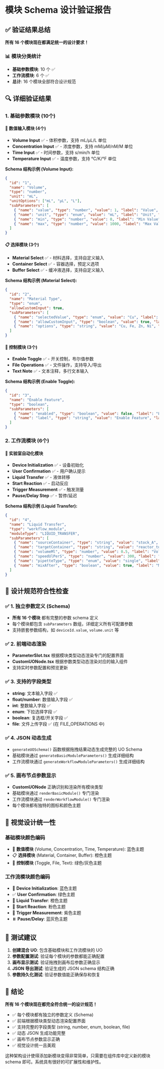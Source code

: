 # 模块 Schema 设计验证报告

## ✅ 验证结果总结

**所有 16 个模块现在都满足统一的设计要求！**

### 📊 模块分类统计

- **基础参数模块**: 10 个 ✅
- **工作流模块**: 6 个 ✅
- **总计**: 16 个模块全部符合设计规范

## 🔍 详细验证结果

### 1. 基础参数模块 (10个)

#### 🔢 数值输入模块 (4个)
- **Volume Input** ✅ - 体积参数，支持 mL/μL/L 单位
- **Concentration Input** ✅ - 浓度参数，支持 mM/μM/nM/M 单位  
- **Time Input** ✅ - 时间参数，支持 s/min/h 单位
- **Temperature Input** ✅ - 温度参数，支持 °C/K/°F 单位

**Schema 结构示例 (Volume Input):**
```json
{
  "id": "1",
  "name": "Volume",
  "type": "number",
  "unit": "mL",
  "unitOptions": ["mL", "μL", "L"],
  "subParameters": [
    { "name": "value", "type": "number", "value": 1, "label": "Value", "unit": "mL" },
    { "name": "unit", "type": "enum", "value": "mL", "label": "Unit", "options": ["mL", "μL", "L"] },
    { "name": "min", "type": "number", "value": 0, "label": "Min Value" },
    { "name": "max", "type": "number", "value": 1000, "label": "Max Value" }
  ]
}
```

#### 📋 选择模块 (3个)
- **Material Select** ✅ - 材料选择，支持自定义输入
- **Container Select** ✅ - 容器选择，预定义选项
- **Buffer Select** ✅ - 缓冲液选择，支持自定义输入

**Schema 结构示例 (Material Select):**
```json
{
  "id": "2", 
  "name": "Material Type",
  "type": "enum",
  "allowCustomInput": true,
  "subParameters": [
    { "name": "selectedValue", "type": "enum", "value": "Cu", "label": "Selected Option", "options": ["Cu", "Fe", "Zn", "Ni"] },
    { "name": "allowCustomInput", "type": "boolean", "value": true, "label": "Allow Custom Input" },
    { "name": "options", "type": "string", "value": "Cu, Fe, Zn, Ni", "label": "Available Options" }
  ]
}
```

#### 🔘 控制模块 (3个)
- **Enable Toggle** ✅ - 开关控制，布尔值参数
- **File Operations** ✅ - 文件操作，支持导入/导出
- **Text Note** ✅ - 文本注释，多行文本输入

**Schema 结构示例 (Enable Toggle):**
```json
{
  "id": "3",
  "name": "Enable Feature", 
  "type": "boolean",
  "subParameters": [
    { "name": "enabled", "type": "boolean", "value": false, "label": "Enabled" },
    { "name": "label", "type": "string", "value": "Enable Feature", "label": "Toggle Label" }
  ]
}
```

### 2. 工作流模块 (6个)

#### 🧪 实验室自动化模块
- **Device Initialization** ✅ - 设备初始化
- **User Confirmation** ✅ - 用户确认提示
- **Liquid Transfer** ✅ - 液体转移
- **Start Reaction** ✅ - 启动反应
- **Trigger Measurement** ✅ - 触发测量
- **Pause/Delay Step** ✅ - 暂停/延迟

**Schema 结构示例 (Liquid Transfer):**
```json
{
  "id": "4",
  "name": "Liquid Transfer",
  "type": "workflow_module",
  "moduleType": "LIQUID_TRANSFER", 
  "subParameters": [
    { "name": "sourceContainer", "type": "string", "value": "stock_A", "label": "Source Container" },
    { "name": "targetContainer", "type": "string", "value": "reactor_tube", "label": "Target Container" },
    { "name": "volumeMl", "type": "number", "value": 0.5, "label": "Volume (mL)" },
    { "name": "speedUlPerS", "type": "number", "value": 300, "label": "Speed (μL/s)" },
    { "name": "pipetteType", "type": "enum", "value": "single", "label": "Pipette Type", "options": ["single", "multi"] },
    { "name": "mixAfter", "type": "boolean", "value": true, "label": "Mix After" }
  ]
}
```

## 🎯 设计规范符合性检查

### ✅ 1. 独立参数定义 (Schema)
- **所有 16 个模块** 都有完整的参数 schema 定义
- 每个模块都包含 `subParameters` 数组，详细定义所有可配置参数
- 支持嵌套参数结构，如 `deviceId.value`, `volume.unit` 等

### ✅ 2. 前端动态渲染
- **ParameterSlot.tsx** 根据模块类型动态渲染专门的配置界面
- **CustomUONode.tsx** 根据参数类型动态渲染对应的输入组件
- 支持实时参数配置和预览更新

### ✅ 3. 支持的字段类型
- **string**: 文本输入字段 ✅
- **float/number**: 数值输入字段 ✅  
- **int**: 整数输入字段 ✅
- **enum**: 下拉选择字段 ✅
- **boolean**: 复选框/开关字段 ✅
- **file**: 文件上传字段 ✅ (在 FILE_OPERATIONS 中)

### ✅ 4. JSON 动态生成
- `generateUOSchema()` 函数根据拖拽结果动态生成完整的 UO Schema
- 基础模块通过 `generateBasicModuleParameters()` 生成详细结构
- 工作流模块通过 `generateWorkflowModuleParameters()` 生成详细结构

### ✅ 5. 画布节点参数显示
- **CustomUONode** 正确识别和渲染所有模块类型
- 基础模块通过 `renderBasicModule()` 专门渲染
- 工作流模块通过 `renderWorkflowModule()` 专门渲染
- 每个模块都有独特的图标和颜色主题

## 🎨 视觉设计统一性

### 基础模块颜色编码
- 🔢 **数值模块** (Volume, Concentration, Time, Temperature): 蓝色主题
- 📋 **选择模块** (Material, Container, Buffer): 橙色主题  
- 🔘 **控制模块** (Toggle, File, Text): 绿色/灰色主题

### 工作流模块颜色编码
- 🧪 **Device Initialization**: 蓝色主题
- ✅ **User Confirmation**: 绿色主题
- 🔁 **Liquid Transfer**: 橙色主题
- 🔆 **Start Reaction**: 粉色主题
- 📏 **Trigger Measurement**: 紫色主题
- ⏸️ **Pause/Delay**: 蓝灰色主题

## 🧪 测试建议

1. **创建混合 UO**: 包含基础模块和工作流模块的 UO
2. **参数配置测试**: 验证每个模块的参数都能正确配置
3. **画布显示测试**: 验证拖拽到画布后参数正确显示
4. **JSON 导出测试**: 验证生成的 JSON schema 结构正确
5. **参数持久化测试**: 验证参数值能正确保存和恢复

## 🎉 结论

**所有 16 个模块现在都完全符合统一的设计规范！**

- ✅ 每个模块都有独立的参数定义 (Schema)
- ✅ 前端根据模块类型动态渲染配置界面  
- ✅ 支持完整的字段类型 (string, number, enum, boolean, file)
- ✅ 动态 JSON 生成功能完整
- ✅ 画布节点参数显示正确
- ✅ 视觉设计统一且美观

这种架构设计使得添加新模块变得非常简单，只需要在组件库中定义新的模块 schema 即可。系统具有很好的可扩展性和维护性。
